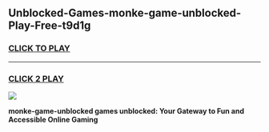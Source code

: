 
## Unblocked-Games-monke-game-unblocked-Play-Free-t9d1g
<h3>
<a href="https://premium76.site?title=monke-game-unblocked&ref=10A">CLICK TO PLAY</a></h3>
<hr>

<h3>
<a href="https://premium76.site?title=monke-game-unblocked&ref=10A">CLICK 2 PLAY</a>
  
</h3>

<a href="https://premium76.site?title=monke-game-unblocked&ref=10A"><img src="https://clearcache.store/games.png"></a>


**monke-game-unblocked games unblocked: Your Gateway to Fun and Accessible Online Gaming**
